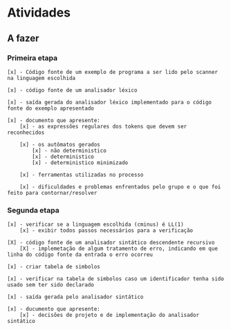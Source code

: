 # Atividades

## A fazer

### Primeira etapa

    [x] - Código fonte de um exemplo de programa a ser lido pelo scanner na linguagem escolhida

    [x] - código fonte de um analisador léxico

    [x] - saída gerada do analisador léxico implementado para o código fonte do exemplo apresentado

    [x] - documento que apresente:
        [x] - as expressões regulares dos tokens que devem ser reconhecidos

        [x] - os autômatos gerados
            [x] - não deterministico
            [x] - deterministico
            [x] - deterministico minimizado

        [x] - ferramentas utilizadas no processo

        [x] - dificuldades e problemas enfrentados pelo grupo e o que foi feito para contornar/resolver

### Segunda etapa

    [x] - verificar se a linguagem escolhida (cminus) é LL(1)
        [x] - exibir todos passos necessários para a verificação

    [X] - código fonte de um analisador sintático descendente recursivo
        [X] - implemetação de algum tratamento de erro, indicando em que linha do código fonte da entrada o erro ocorreu

    [x] - criar tabela de simbolos

    [x] - verificar na tabela de simbolos caso um identificador tenha sido usado sem ter sido declarado

    [x] - saída gerada pelo analisador sintático

    [x] - ducumento que apresente:
        [x] - decisões de projeto e de implementação do analisador sintático
